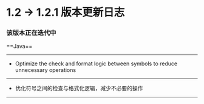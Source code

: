 # 1.2 -> 1.2.1 版本更新日志

### 该版本正在迭代中

==Java==
<hr>

* Optimize the check and format logic between symbols to reduce unnecessary operations

<hr>

* 优化符号之间的检查与格式化逻辑，减少不必要的操作

<hr>